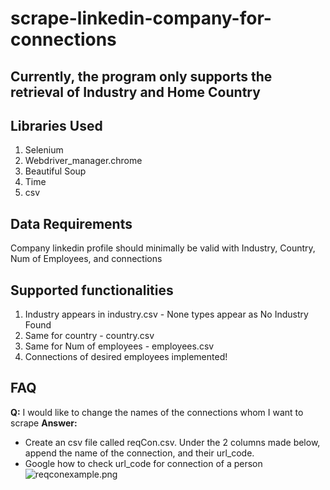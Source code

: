 # scrape-linkedin-company-for-connections

## Currently, the program only supports the retrieval of Industry and Home Country

## Libraries Used
1. Selenium 
2. Webdriver_manager.chrome
3. Beautiful Soup
4. Time
5. csv


## Data Requirements
Company linkedin profile should minimally be valid with Industry, Country, Num of Employees, and connections


## Supported functionalities
1. Industry appears in industry.csv - None types appear as No Industry Found
2. Same for country - country.csv
3. Same for Num of employees - employees.csv
4. Connections of desired employees implemented! 


## FAQ
**Q:** I would like to change the names of the connections whom I want to scrape
**Answer:** 
- Create an csv file called reqCon.csv. Under the 2 columns made below, append the name of the connection, and their url_code.
- Google how to check url_code for connection of a person
![reqconexample.png](..\screenshots\reqconexample.png)






